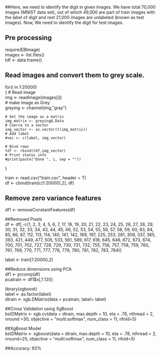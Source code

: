 ##Here, we need to identify the digit in given images. 
We have total 70,000 images (MNIST data set), out of which 49,000 are part of train images with the label of digit and rest 21,000 images are unlabeled (known as test images). 
Now, We need to identify the digit for test images. 

## Pre processing  
require(EBImage)  
images <- list.files()  
tdf <- data.frame()  

## Read images and convert them to grey scale.   
for(i in 1:20000)  
{
    # Read image  
    img <- readImage(images[i])  
    # make image as Grey  
    greying <- channel(img,"gray")  

    # Get the image as a matrix  
    img_matrix <- greying@.Data  
    # Coerce to a vector  
    img_vector <- as.vector(t(img_matrix))  
    # Add label  
    #vec <- c(label, img_vector)  

    # Bind rows  
    tdf <- rbind(tdf,img_vector)  
    # Print status info  
    #print(paste("Done ", i, sep = ""))
}  

train <- read.csv("train.csv", header = T)  
df <- cbind(train[c(1:20000),2], df)  

## Remove zero variance features  
df1 <- removeConstantFeatures(df)  

##Removed Pixels  
df <- df[,-c(1,	2,	3,	4,	5,	6,	7,	17,	18,	19,	20,	21,	22,	23,	24,	25,	26,	27,	28,	29,	30,	31,	32,	33,	34,	43,	44,	45,	46,	52,	53,	54,	55,	56,	57,	58,	59,	60,	83,	84,	85,	86,	87,	112,	113,	114,	140,	141,	142,	169,	197,	225,	253,	281,	309,	337,	365,	393,	421,	449,	477,	505,	533,	561,	589,	617,	618,	645,	646,	672,	673,	674,	700,	701,	702,	727,	728,	729,	730,	731,	732,	755,	756,	757,	758,	759,	760,	761,	769,	770,	771,	777,	778,	779,	780,	781,	782,	783,	784)]

label <- train[1:20000,2]  

##Reduce dimensions using PCA  
df1 <- prcomp(df)  
pcatrain <- df1$x[,1:120]  

library(xgboost)  
label <- as.factor(label)  
dtrain <- xgb.DMatrix(data = pcatrain, label= label)  

##Cross Validation using XgBoost  
bstDMatrix <- xgb.cv(data = dtrain, max.depth = 10, eta = .78, nthread = 2, nround =30, objective = "multi:softmax", num_class = 11, nfold=5)  

##XgBoost Model  
bstDMatrix <- xgboost(data = dtrain, max.depth = 10, eta = .78, nthread = 2, nround=25, objective = "multi:softmax", num_class = 11, nfold=5)  

##Accuracy: 93%  
